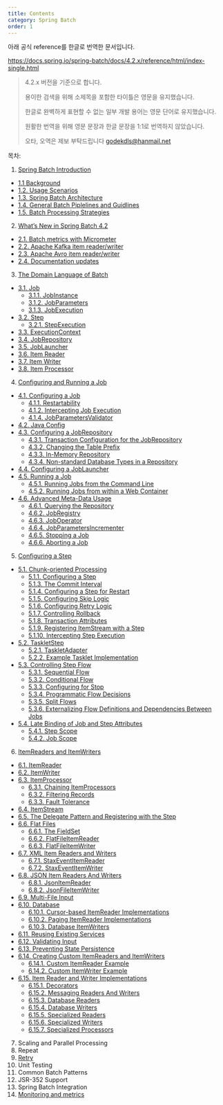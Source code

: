 ```yaml
---
title: Contents
category: Spring Batch
order: 1
---
```


아래 공식 reference를 한글로 번역한 문서입니다.

https://docs.spring.io/spring-batch/docs/4.2.x/reference/html/index-single.html

> 4.2.x 버전을 기준으로 합니다.
>
> 용이한 검색을 위해 소제목을 포함한 타이틀은 영문을 유지했습니다.
>
> 한글로 완벽하게 표현할 수 없는 일부 개발 용어는 영문 단어로 유지했습니다.
>
> 원활한 번역을 위해 영문 문장과 한글 문장을 1:1로 번역하지 않았습니다.
>
> 오타, 오역은 제보 부탁드립니다 godekdls@hanmail.net

목차:

1. [Spring Batch Introduction](https://godekdls.github.io/Spring%20Batch/introduction/)
- [1.1 Background](https://godekdls.github.io/Spring%20Batch/introduction/#11-background)
- [1.2. Usage Scenarios](https://godekdls.github.io/Spring%20Batch/introduction/#12-usage-scenarios)
- [1.3. Spring Batch Architecture](https://godekdls.github.io/Spring%20Batch/introduction/#13-spring-batch-architecture)
- [1.4. General Batch Piplelines and Guidlines](https://godekdls.github.io/Spring%20Batch/introduction/#14-general-batch-piplelines-and-guidlines)
- [1.5. Batch Processing Strategies](https://godekdls.github.io/Spring%20Batch/introduction/#15-batch-processing-strategies)
2. [What’s New in Spring Batch 4.2](https://godekdls.github.io/Spring%20Batch/whatsnew/)
- [2.1. Batch metrics with Micrometer](https://godekdls.github.io/Spring%20Batch/whatsnew/#21-batch-metrics-with-micrometer)
- [2.2. Apache Kafka item reader/writer](https://godekdls.github.io/Spring%20Batch/whatsnew/#22-apache-kafka-item-readerwriter)
- [2.3. Apache Avro item reader/writer](https://godekdls.github.io/Spring%20Batch/whatsnew/#23-apache-avro-item-readerwriter)
- [2.4. Documentation updates](https://godekdls.github.io/Spring%20Batch/whatsnew/#24-documentation-updates)
3. [The Domain Language of Batch](https://godekdls.github.io/Spring%20Batch/domainlanguage/)
- [3.1. Job](https://godekdls.github.io/Spring%20Batch/domainlanguage/#31-job)
  + [3.1.1. JobInstance](https://godekdls.github.io/Spring%20Batch/domainlanguage/#311-jobinstance)
  + [3.1.2. JobParameters](https://godekdls.github.io/Spring%20Batch/domainlanguage/#312-jobparameters)
  + [3.1.3. JobExecution](https://godekdls.github.io/Spring%20Batch/domainlanguage/#313-jobexecution)
- [3.2. Step](https://godekdls.github.io/Spring%20Batch/domainlanguage/#32-step)
  + [3.2.1. StepExecution](https://godekdls.github.io/Spring%20Batch/domainlanguage/#321-stepexecution)
- [3.3. ExecutionContext](https://godekdls.github.io/Spring%20Batch/domainlanguage/#33-executioncontext)
- [3.4. JobRepository](https://godekdls.github.io/Spring%20Batch/domainlanguage/#34-jobrepository)
- [3.5. JobLauncher](https://godekdls.github.io/Spring%20Batch/domainlanguage/#35-joblauncher)
- [3.6. Item Reader](https://godekdls.github.io/Spring%20Batch/domainlanguage/#36-item-reader)
- [3.7. Item Writer](https://godekdls.github.io/Spring%20Batch/domainlanguage/#37-item-writer)
- [3.8. Item Processor](https://godekdls.github.io/Spring%20Batch/domainlanguage/#38-item-processor)
4. [Configuring and Running a Job](https://godekdls.github.io/Spring%20Batch/configuringandrunningajob/)
- [4.1. Configuring a Job](https://godekdls.github.io/Spring%20Batch/configuringandrunningajob/#41-configuring-a-job)
  + [4.1.1. Restartability](https://godekdls.github.io/Spring%20Batch/configuringandrunningajob/#411-restartability)
  + [4.1.2. Intercepting Job Execution](https://godekdls.github.io/Spring%20Batch/configuringandrunningajob/#412-intercepting-job-execution)
  + [4.1.4. JobParametersValidator](https://godekdls.github.io/Spring%20Batch/configuringandrunningajob/#414-jobparametersvalidator)
- [4.2. Java Config](https://godekdls.github.io/Spring%20Batch/configuringandrunningajob/#42-java-config)
- [4.3. Configuring a JobRepository](https://godekdls.github.io/Spring%20Batch/configuringandrunningajob/#43-configuring-a-jobrepository)
  + [4.3.1. Transaction Configuration for the JobRepository](https://godekdls.github.io/Spring%20Batch/configuringandrunningajob/#431-transaction-configuration-for-the-jobrepository)
  + [4.3.2. Changing the Table Prefix](https://godekdls.github.io/Spring%20Batch/configuringandrunningajob/#432-changing-the-table-prefix)
  + [4.3.3. In-Memory Repository](https://godekdls.github.io/Spring%20Batch/configuringandrunningajob/#433-in-memory-repository)
  + [4.3.4. Non-standard Database Types in a Repository](https://godekdls.github.io/Spring%20Batch/configuringandrunningajob/#434-non-standard-database-types-in-a-repository)
- [4.4. Configuring a JobLauncher](https://godekdls.github.io/Spring%20Batch/configuringandrunningajob/#44-configuring-a-joblauncher)
- [4.5. Running a Job](https://godekdls.github.io/Spring%20Batch/configuringandrunningajob/#45-running-a-job)
  + [4.5.1. Running Jobs from the Command Line](https://godekdls.github.io/Spring%20Batch/configuringandrunningajob/#451-running-jobs-from-the-command-line)
  + [4.5.2. Running Jobs from within a Web Container](https://godekdls.github.io/Spring%20Batch/configuringandrunningajob/#452-running-jobs-from-within-a-web-container)
- [4.6. Advanced Meta-Data Usage](https://godekdls.github.io/Spring%20Batch/configuringandrunningajob/#46-advanced-meta-data-usage)
  + [4.6.1. Querying the Repository](https://godekdls.github.io/Spring%20Batch/configuringandrunningajob/#461-querying-the-repository)
  + [4.6.2. JobRegistry](https://godekdls.github.io/Spring%20Batch/configuringandrunningajob/#462-jobregistry)
  + [4.6.3. JobOperator](https://godekdls.github.io/Spring%20Batch/configuringandrunningajob/#463-joboperator)
  + [4.6.4. JobParametersIncrementer](https://godekdls.github.io/Spring%20Batch/configuringandrunningajob/#464-jobparametersincrementer)
  + [4.6.5. Stopping a Job](https://godekdls.github.io/Spring%20Batch/configuringandrunningajob/#465-stopping-a-job)
  + [4.6.6. Aborting a Job](https://godekdls.github.io/Spring%20Batch/configuringandrunningajob/#466-aborting-a-job)
5. [Configuring a Step](https://godekdls.github.io/Spring%20Batch/configuringastep/)
- [5.1. Chunk-oriented Processing](https://godekdls.github.io/Spring%20Batch/configuringastep/#51-chunk-oriented-processing)
  + [5.1.1. Configuring a Step](https://godekdls.github.io/Spring%20Batch/configuringastep/#511-configuring-a-step)
  + [5.1.3. The Commit Interval](https://godekdls.github.io/Spring%20Batch/configuringastep/#513-the-commit-interval)
  + [5.1.4. Configuring a Step for Restart](https://godekdls.github.io/Spring%20Batch/configuringastep/#514-configuring-a-step-for-restart)
  + [5.1.5. Configuring Skip Logic](https://godekdls.github.io/Spring%20Batch/configuringastep/#515-configuring-skip-logic)
  + [5.1.6. Configuring Retry Logic](https://godekdls.github.io/Spring%20Batch/configuringastep/#516-configuring-retry-logic)
  + [5.1.7. Controlling Rollback](https://godekdls.github.io/Spring%20Batch/configuringastep/#517-controlling-rollback)
  + [5.1.8. Transaction Attributes](https://godekdls.github.io/Spring%20Batch/configuringastep/#518-transaction-attributes)
  + [5.1.9. Registering ItemStream with a Step](https://godekdls.github.io/Spring%20Batch/configuringastep/#519-registering-intputstream-with-a-step)
  + [5.1.10. Intercepting Step Execution](https://godekdls.github.io/Spring%20Batch/configuringastep/#5110-intercepting-step-execution)
- [5.2. TaskletStep](https://godekdls.github.io/Spring%20Batch/configuringastep/#52-taskletstep)
  + [5.2.1. TaskletAdapter](https://godekdls.github.io/Spring%20Batch/configuringastep/#521-taskletadapter)
  + [5.2.2. Example Tasklet Implementation](https://godekdls.github.io/Spring%20Batch/configuringastep/#522-example-tasklet-implementation)
- [5.3. Controlling Step Flow](https://godekdls.github.io/Spring%20Batch/configuringastep/#53-controlling-step-flow)
  + [5.3.1. Sequential Flow](https://godekdls.github.io/Spring%20Batch/configuringastep/#531-sequential-flow)
  + [5.3.2. Conditional Flow](https://godekdls.github.io/Spring%20Batch/configuringastep/#532-conditional-flow)
  + [5.3.3. Configuring for Stop](https://godekdls.github.io/Spring%20Batch/configuringastep/#533-configuring-for-stop)
  + [5.3.4. Programmatic Flow Decisions](https://godekdls.github.io/Spring%20Batch/configuringastep/#534-programmatic-flow-decisions)
  + [5.3.5. Split Flows](https://godekdls.github.io/Spring%20Batch/configuringastep/#535-split-flows)
  + [5.3.6. Externalizing Flow Definitions and Dependencies Between Jobs](https://godekdls.github.io/Spring%20Batch/configuringastep/#536-externalizing-flow-definitions-and-dependencies-between-jobs)
- [5.4. Late Binding of Job and Step Attributes](https://godekdls.github.io/Spring%20Batch/configuringastep/#54-late-binding-of-job-and-step-attributes)
  + [5.4.1. Step Scope](https://godekdls.github.io/Spring%20Batch/configuringastep/#541-step-scope)
  + [5.4.2. Job Scope](https://godekdls.github.io/Spring%20Batch/configuringastep/#542-job-scope)
6. [ItemReaders and ItemWriters](https://godekdls.github.io/Spring%20Batch/itemreadersanditemwriters/)
- [6.1. ItemReader](https://godekdls.github.io/Spring%20Batch/itemreadersanditemwriters/#61-itemreader)
- [6.2. ItemWriter](https://godekdls.github.io/Spring%20Batch/itemreadersanditemwriters/#62-itemwriter)
- [6.3. ItemProcessor](https://godekdls.github.io/Spring%20Batch/itemreadersanditemwriters/#63-itemprocessor)
  + [6.3.1. Chaining ItemProcessors](https://godekdls.github.io/Spring%20Batch/itemreadersanditemwriters/#631-chaining-itemprocessors)
  + [6.3.2. Filtering Records](https://godekdls.github.io/Spring%20Batch/itemreadersanditemwriters/#632-filtering-records)
  + [6.3.3. Fault Tolerance](https://godekdls.github.io/Spring%20Batch/itemreadersanditemwriters/#633-fault-tolerance)
- [6.4. ItemStream](https://godekdls.github.io/Spring%20Batch/itemreadersanditemwriters/#64-itemstream)
- [6.5. The Delegate Pattern and Registering with the Step](https://godekdls.github.io/Spring%20Batch/itemreadersanditemwriters/#65-the-delegate-pattern-and-registering-with-the-step)
- [6.6. Flat Files](https://godekdls.github.io/Spring%20Batch/itemreadersanditemwriters/#66-flat-files)
  + [6.6.1. The FieldSet](https://godekdls.github.io/Spring%20Batch/itemreadersanditemwriters/#661-the-fieldset)
  + [6.6.2. FlatFileItemReader](https://godekdls.github.io/Spring%20Batch/itemreadersanditemwriters/#662-flatfileitemreader)
  + [6.6.3. FlatFileItemWriter](https://godekdls.github.io/Spring%20Batch/itemreadersanditemwriters/#663-flatfileitemwriter)
- [6.7. XML Item Readers and Writers](https://godekdls.github.io/Spring%20Batch/itemreadersanditemwriters/#67-xml-item-readers-and-writers)
  + [6.7.1. StaxEventItemReader](https://godekdls.github.io/Spring%20Batch/itemreadersanditemwriters/#671-staxeventitemreader)
  + [6.7.2. StaxEventItemWriter](https://godekdls.github.io/Spring%20Batch/itemreadersanditemwriters/#672-staxeventitemwriter)
- [6.8. JSON Item Readers And Writers](https://godekdls.github.io/Spring%20Batch/itemreadersanditemwriters/#68-json-item-readers-and-writers)
  + [6.8.1. JsonItemReader](https://godekdls.github.io/Spring%20Batch/itemreadersanditemwriters/#681-jsonitemreader)
  + [6.8.2. JsonFileItemWriter](https://godekdls.github.io/Spring%20Batch/itemreadersanditemwriters/#682-jsonfileitemwriter)
- [6.9. Multi-File Input](https://godekdls.github.io/Spring%20Batch/itemreadersanditemwriters/#69-multi-file-input)
- [6.10. Database](https://godekdls.github.io/Spring%20Batch/itemreadersanditemwriters/#610-database)
  + [6.10.1. Cursor-based ItemReader Implementations](https://godekdls.github.io/Spring%20Batch/itemreadersanditemwriters/#6101-cursor-based-itemreader-implementations)
  + [6.10.2. Paging ItemReader Implementations](https://godekdls.github.io/Spring%20Batch/itemreadersanditemwriters/#6102-paging-itemreader-implementations)
  + [6.10.3. Database ItemWriters](https://godekdls.github.io/Spring%20Batch/itemreadersanditemwriters/#6103-database-itemwriters)
- [6.11. Reusing Existing Services](https://godekdls.github.io/Spring%20Batch/itemreadersanditemwriters/#611-reusing-existing-services)
- [6.12. Validating Input](https://godekdls.github.io/Spring%20Batch/itemreadersanditemwriters/#612-validating-input)
- [6.13. Preventing State Persistence](https://godekdls.github.io/Spring%20Batch/itemreadersanditemwriters/#613-preventing-state-persistence)
- [6.14. Creating Custom ItemReaders and ItemWriters](https://godekdls.github.io/Spring%20Batch/itemreadersanditemwriters/#614-creating-custom-itemreaders-and-itemwriters)
  + [6.14.1. Custom ItemReader Example](https://godekdls.github.io/Spring%20Batch/itemreadersanditemwriters/#6141-custom-itemreader-example)
  + [6.14.2. Custom ItemWriter Example](https://godekdls.github.io/Spring%20Batch/itemreadersanditemwriters/#6142-custom-itemwriter-example)
- [6.15. Item Reader and Writer Implementations](https://godekdls.github.io/Spring%20Batch/itemreadersanditemwriters/#615-item-reader-and-writer-implementations)
  + [6.15.1. Decorators](https://godekdls.github.io/Spring%20Batch/itemreadersanditemwriters/#6151-decorators)
  + [6.15.2. Messaging Readers And Writers](https://godekdls.github.io/Spring%20Batch/itemreadersanditemwriters/#6152-messaging-readers-and-writers)
  + [6.15.3. Database Readers](https://godekdls.github.io/Spring%20Batch/itemreadersanditemwriters/#6153-database-readers)
  + [6.15.4. Database Writers](https://godekdls.github.io/Spring%20Batch/itemreadersanditemwriters/#6154-database-writers)
  + [6.15.5. Specialized Readers](https://godekdls.github.io/Spring%20Batch/itemreadersanditemwriters/#6155-specialized-readers)
  + [6.15.6. Specialized Writers](https://godekdls.github.io/Spring%20Batch/itemreadersanditemwriters/#6156-specialized-writers)
  + [6.15.7. Specialized Processors](https://godekdls.github.io/Spring%20Batch/itemreadersanditemwriters/#6157-specialized-processors)
7. Scaling and Parallel Processing
8. Repeat
9. [Retry](https://godekdls.github.io/Spring%20Batch/retry/)
10. Unit Testing
11. Common Batch Patterns
12. JSR-352 Support
13. Spring Batch Integration
14. [Monitoring and metrics](https://godekdls.github.io/Spring%20Batch/monitoringandmetrics/)
